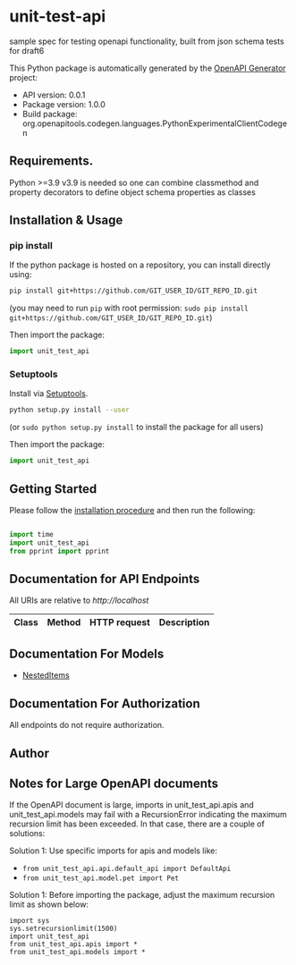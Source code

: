 # unit-test-api
sample spec for testing openapi functionality, built from json schema tests for draft6

This Python package is automatically generated by the [OpenAPI Generator](https://openapi-generator.tech) project:

- API version: 0.0.1
- Package version: 1.0.0
- Build package: org.openapitools.codegen.languages.PythonExperimentalClientCodegen

## Requirements.

Python &gt;&#x3D;3.9
v3.9 is needed so one can combine classmethod and property decorators to define
object schema properties as classes

## Installation & Usage
### pip install

If the python package is hosted on a repository, you can install directly using:

```sh
pip install git+https://github.com/GIT_USER_ID/GIT_REPO_ID.git
```
(you may need to run `pip` with root permission: `sudo pip install git+https://github.com/GIT_USER_ID/GIT_REPO_ID.git`)

Then import the package:
```python
import unit_test_api
```

### Setuptools

Install via [Setuptools](http://pypi.python.org/pypi/setuptools).

```sh
python setup.py install --user
```
(or `sudo python setup.py install` to install the package for all users)

Then import the package:
```python
import unit_test_api
```

## Getting Started

Please follow the [installation procedure](#installation--usage) and then run the following:

```python

import time
import unit_test_api
from pprint import pprint
```

## Documentation for API Endpoints

All URIs are relative to *http://localhost*

Class | Method | HTTP request | Description
------------ | ------------- | ------------- | -------------

## Documentation For Models

 - [NestedItems](docs/NestedItems.md)

## Documentation For Authorization

 All endpoints do not require authorization.

## Author


## Notes for Large OpenAPI documents
If the OpenAPI document is large, imports in unit_test_api.apis and unit_test_api.models may fail with a
RecursionError indicating the maximum recursion limit has been exceeded. In that case, there are a couple of solutions:

Solution 1:
Use specific imports for apis and models like:
- `from unit_test_api.api.default_api import DefaultApi`
- `from unit_test_api.model.pet import Pet`

Solution 1:
Before importing the package, adjust the maximum recursion limit as shown below:
```
import sys
sys.setrecursionlimit(1500)
import unit_test_api
from unit_test_api.apis import *
from unit_test_api.models import *
```

